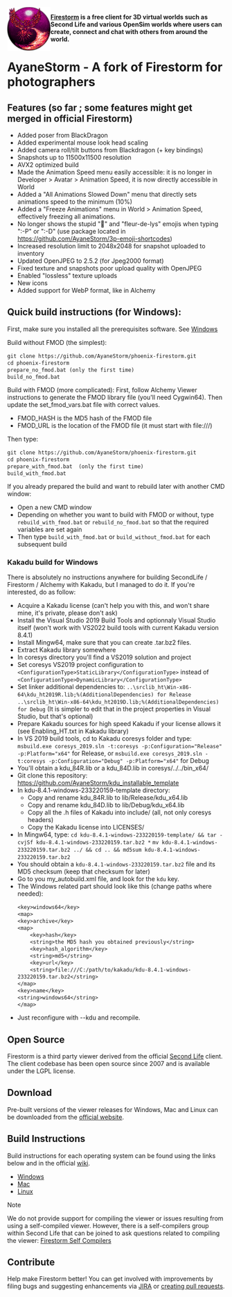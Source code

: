 <img align="left" width="100" height="100" src="doc/ayanestorm_256.png" alt="Logo of AyaneStorm viewer"/>

**[Firestorm](https://www.firestormviewer.org) is a free client for 3D virtual worlds such as Second Life and various OpenSim worlds where users can create, connect and chat with others from around the world.**

# AyaneStorm - A fork of Firestorm for photographers

## Features (so far ; some features might get merged in official Firestorm)
- Added poser from BlackDragon
- Added experimental mouse look head scaling
- Added camera roll/tilt buttons from Blackdragon (+ key bindings)
- Snapshots up to 11500x11500 resolution
- AVX2 optimized build
- Made the Animation Speed menu easily accessible: it is no longer in Developer > Avatar > Animation Speed, it is now directly accessible in World
- Added a "All Animations Slowed Down" menu that directly sets animations speed to the minimum (10%)
- Added a "Freeze Animations" menu in World > Animation Speed, effectively freezing all animations.
- No longer shows the stupid ":non-potable_water:" and "fleur-de-lys" emojis when typing ":-P" or ":-D" (use package located in https://github.com/AyaneStorm/3p-emoji-shortcodes)
- Increased resolution limit to 2048x2048 for snapshot uploaded to inventory
- Updated OpenJPEG to 2.5.2 (for Jpeg2000 format)
- Fixed texture and snapshots poor upload quality with OpenJPEG
- Enabled "lossless" texture uploads
- New icons
- Added support for WebP format, like in Alchemy

## Quick build instructions (for Windows):

First, make sure you installed all the prerequisites software. See [Windows](doc/building_windows.md)

Build without FMOD (the simplest):
```
git clone https://github.com/AyaneStorm/phoenix-firestorm.git
cd phoenix-firestorm
prepare_no_fmod.bat (only the first time)
build_no_fmod.bat
```

Build with FMOD (more complicated):
First, follow Alchemy Viewer instructions to generate the FMOD library file (you'll need Cygwin64).
Then update the set_fmod_vars.bat file with correct values.

- FMOD_HASH is the MD5 hash of the FMOD file
- FMOD_URL is the location of the FMOD file (it must start with file:///)

Then type:

```
git clone https://github.com/AyaneStorm/phoenix-firestorm.git
cd phoenix-firestorm
prepare_with_fmod.bat  (only the first time)
build_with_fmod.bat
```

If you already prepared the build and want to rebuild later with another CMD window:
- Open a new CMD window
- Depending on whether you want to build with FMOD or without, type `rebuild_with_fmod.bat` or `rebuild_no_fmod.bat` so that the required variables are set again
- Then type `build_with_fmod.bat` or `build_without_fmod.bat` for each subsequent build

### Kakadu build for Windows
There is absolutely no instructions anywhere for building SecondLife / Firestorm / Alchemy with Kakadu, but I managed to do it. If you're interested, do as follow:
- Acquire a Kakadu license (can't help you with this, and won't share mine, it's private, please don't ask)
- Install the Visual Studio 2019 Build Tools and optionnaly Visual Studio itself (won't work with VS2022 build tools with current Kakadu version 8.4.1)
- Install Mingw64, make sure that you can create .tar.bz2 files.
- Extract Kakadu library somewhere
- In coresys directory you'll find a VS2019 solution and project
- Set coresys VS2019 project configuration to `<ConfigurationType>StaticLibrary</ConfigurationType>` instead of `<ConfigurationType>DynamicLibrary</ConfigurationType>`
- Set linker additional dependencies to:
    `..\srclib_ht\Win-x86-64\kdu_ht2019R.lib;%(AdditionalDependencies) for Release`
    `..\srclib_ht\Win-x86-64\kdu_ht2019D.lib;%(AdditionalDependencies) for Debug`
  (It is simpler to edit that in the project properties in Visual Studio, but that's optional)
- Prepare Kakadu sources for high speed Kakadu if your license allows it (see Enabling_HT.txt in Kakadu library)
- In VS 2019 build tools, cd to Kakadu coresys folder and type:
    `msbuild.exe coresys_2019.sln -t:coresys -p:Configuration="Release" -p:Platform="x64"` for Release, or
    `msbuild.exe coresys_2019.sln -t:coresys -p:Configuration="Debug" -p:Platform="x64"` for Debug
- You'll obtain a kdu_84R.lib or a kdu_84D.lib in coresys/../../bin_x64/
- Git clone this repository: https://github.com/AyaneStorm/kdu_installable_template
- In kdu-8.4.1-windows-233220159-template directory:
  - Copy and rename kdu_84R.lib to lib/Release/kdu_x64.lib
  - Copy and rename kdu_84D.lib to lib/Debug/kdu_x64.lib
  - Copy all the .h files of Kakadu into include/ (all, not only coresys headers)
  - Copy the Kakadu license into LICENSES/
- In Mingw64, type:
    `cd kdu-8.4.1-windows-233220159-template/ && tar -cvjSf kdu-8.4.1-windows-233220159.tar.bz2 *`
    `mv kdu-8.4.1-windows-233220159.tar.bz2 ../ && cd .. && md5sum kdu-8.4.1-windows-233220159.tar.bz2`
- You should obtain a `kdu-8.4.1-windows-233220159.tar.bz2` file and its MD5 checksum (keep that checksum for later)
- Go to you my_autobuild.xml file, and look for the `kdu` key.
- The Windows related part should look like this (change paths where needed):
    ```
    <key>windows64</key>
    <map>
    <key>archive</key>
    <map>
        <key>hash</key>
        <string>the MD5 hash you obtained previously</string>
        <key>hash_algorithm</key>
        <string>md5</string>
        <key>url</key>
        <string>file:///C:/path/to/kakadu/kdu-8.4.1-windows-233220159.tar.bz2</string>
    </map>
    <key>name</key>
    <string>windows64</string>
    </map>
    ```
- Just reconfigure with --kdu and recompile.

## Open Source

Firestorm is a third party viewer derived from the official [Second Life](https://github.com/secondlife/viewer) client. The client codebase has been open source since 2007 and is available under the LGPL license.

## Download

Pre-built versions of the viewer releases for Windows, Mac and Linux can be downloaded from the [official website](https://www.firestormviewer.org/choose-your-platform/).

## Build Instructions

Build instructions for each operating system can be found using the links below and in the official [wiki](https://wiki.firestormviewer.org).

- [Windows](doc/building_windows.md)
- [Mac](doc/building_macos.md)
- [Linux](doc/building_linux.md)

> [!NOTE]
> We do not provide support for compiling the viewer or issues resulting from using a self-compiled viewer. However, there is a self-compilers group within Second Life that can be joined to ask questions related to compiling the viewer: [Firestorm Self Compilers](https://tinyurl.com/firestorm-self-compilers)

## Contribute

Help make Firestorm better! You can get involved with improvements by filing bugs and suggesting enhancements via [JIRA](https://jira.firestormviewer.org) or [creating pull requests](doc/FS_PR_GUIDELINES.md).
